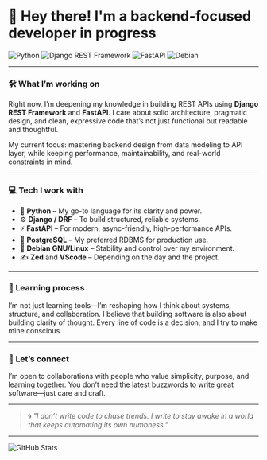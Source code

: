 # 👋 Hey there! I'm a backend-focused developer in progress

![Python](https://img.shields.io/badge/Python-3670A0?style=for-the-badge&logo=python&logoColor=ffdd54)
![Django REST Framework](https://img.shields.io/badge/Django%20REST-092E20?style=for-the-badge&logo=django&logoColor=white)
![FastAPI](https://img.shields.io/badge/FastAPI-005571?style=for-the-badge&logo=fastapi)
![Debian](https://img.shields.io/badge/Debian-A81D33?style=for-the-badge&logo=debian&logoColor=white)

---

### 🛠 What I’m working on

Right now, I’m deepening my knowledge in building REST APIs using **Django REST Framework** and **FastAPI**. I care about solid architecture, pragmatic design, and clean, expressive code that’s not just functional but readable and thoughtful.

My current focus: mastering backend design from data modeling to API layer, while keeping performance, maintainability, and real-world constraints in mind.

---

### 💻 Tech I work with

- 🐍 **Python** – My go-to language for its clarity and power.
- ⚙️ **Django / DRF** – To build structured, reliable systems.
- ⚡ **FastAPI** – For modern, async-friendly, high-performance APIs.
- 🐘 **PostgreSQL** – My preferred RDBMS for production use.
- 🐧 **Debian GNU/Linux** – Stability and control over my environment.
- ✍️ **Zed** and **VScode** – Depending on the day and the project.

---

### 🧠 Learning process

I’m not just learning tools—I’m reshaping how I think about systems, structure, and collaboration. I believe that building software is also about building clarity of thought. Every line of code is a decision, and I try to make mine conscious.

---

### 🤝 Let’s connect

I’m open to collaborations with people who value simplicity, purpose, and learning together. You don’t need the latest buzzwords to write great software—just care and craft.

---

> 🌀 *"I don’t write code to chase trends. I write to stay awake in a world that keeps automating its own numbness."*

---
![GitHub Stats](https://github-readme-stats.vercel.app/api?username=AAPL-00&show_icons=true&theme=radical)

